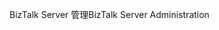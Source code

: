 <span data-ttu-id="13fd7-101">BizTalk Server 管理</span><span class="sxs-lookup"><span data-stu-id="13fd7-101">BizTalk Server Administration</span></span>